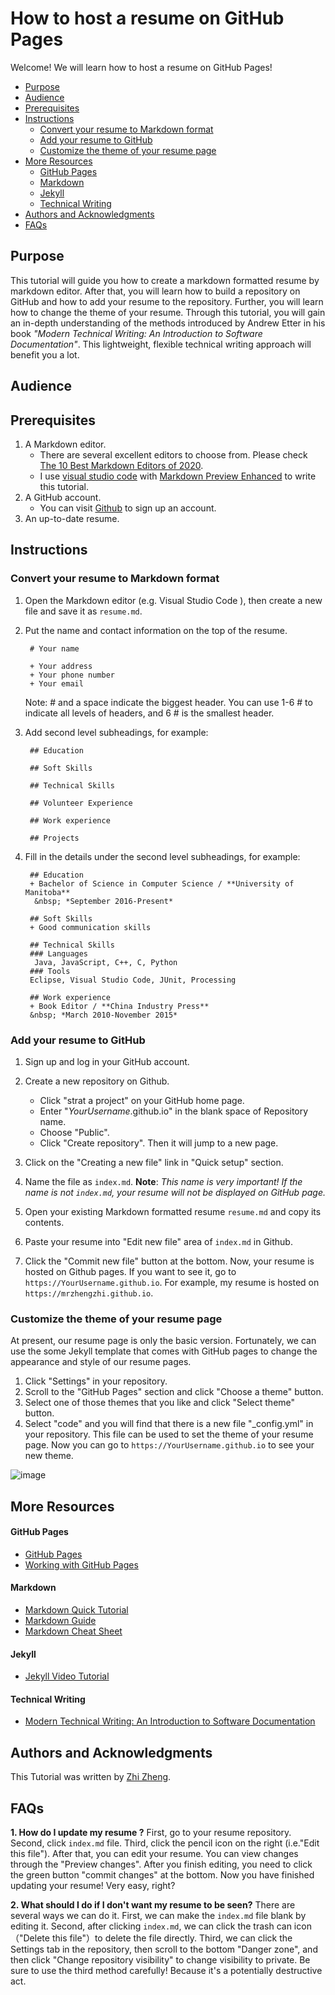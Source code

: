 # How to host a resume on GitHub Pages
Welcome! We will learn how to host a resume on GitHub Pages!
- [Purpose](#purpose)
- [Audience](#audience)
- [Prerequisites](#prerequisites)
- [Instructions](#instructions)
  - [Convert your resume to Markdown format](#convert-your-resume-to-markdown-format)
  - [Add your resume to GitHub](#add-your-resume-to-github)
  - [Customize the theme of your resume page](#customize-the-theme-of-your-resume-page)
- [More Resources](#more-resources)
    - [GitHub Pages](#github-pages)
    - [Markdown](#markdown)
    - [Jekyll](#jekyll)
    - [Technical Writing](#technical-writing)
- [Authors and Acknowledgments](#authors-and-acknowledgments)
- [FAQs](#faqs)
     
   

## Purpose
This tutorial will guide you how to create a markdown formatted resume by markdown editor. After that, you will learn how to build a repository on GitHub and how to add your resume to the repository. Further, you will learn how to change the theme of your resume. Through this tutorial, you will gain an in-depth understanding of the methods introduced by Andrew Etter in his book *"Modern Technical Writing: An Introduction to Software Documentation"*. This lightweight, flexible technical writing approach will benefit you a lot.

## Audience

## Prerequisites
1. A Markdown editor.
   + There are several excellent editors to choose from. Please check [The 10 Best Markdown Editors of 2020](https://www.shopify.com/partners/blog/10-of-the-best-markdown-editors).
   + I use [visual studio code](https://code.visualstudio.com/) with [Markdown Preview Enhanced](https://marketplace.visualstudio.com/items?itemName=shd101wyy.markdown-preview-enhanced) to write this tutorial.
2. A GitHub account.
   + You can visit [Github](https://github.com/) to sign up an account.
3. An up-to-date resume.


## Instructions
### Convert your resume to Markdown format

1. Open the Markdown editor (e.g. Visual Studio Code ), then create a new file and save it as `resume.md`.
   
2. Put the name and contact information on the top of the resume.
   ```
    # Your name

    + Your address
    + Your phone number
    + Your email

   ```
   Note: # and a space indicate  the biggest header. You can use 1-6 # to indicate  all levels of headers, and 6 # is the smallest header.
   
3. Add second level subheadings, for example:
   
   ```
    ## Education

    ## Soft Skills

    ## Technical Skills

    ## Volunteer Experience

    ## Work experience

    ## Projects

   ```

4. Fill in the details under the second level subheadings, for example:

   ```
    ## Education
    + Bachelor of Science in Computer Science / **University of Manitoba**
     &nbsp; *September 2016-Present* 

    ## Soft Skills
    + Good communication skills

    ## Technical Skills
    ### Languages
     Java, JavaScript, C++, C, Python
    ### Tools
    Eclipse, Visual Studio Code, JUnit, Processing

    ## Work experience
    + Book Editor / **China Industry Press**
    &nbsp; *March 2010-November 2015* 

   ```

  ### Add your resume to GitHub
  1. Sign up and log in your GitHub account.

  2. Create a new repository on Github.
     * Click "strat a project" on your GitHub home page.
     * Enter "*YourUsername*.github.io" in the blank space of Repository name.
     * Choose "Public".
     * Click "Create repository". Then it will jump to a new page.
  3. Click on the "Creating a new file" link in "Quick setup" section.
  4. Name the file as `index.md`. 
   **Note**: *This name is very important! If the name is not `index.md`, your resume will not be displayed on GitHub page.*
  5. Open your existing Markdown formatted resume `resume.md` and copy its contents.
  6. Paste your resume into "Edit new file" area of `index.md` in Github.
  7. Click the "Commit new file" button at the bottom.
   Now, your resume is hosted on Github pages. If you want to see it, go to `https://YourUsername.github.io`. For example, my resume is hosted on `https://mrzhengzhi.github.io`.

   ### Customize the theme of your resume page
At present, our resume page is only the basic version. Fortunately, we can use the some Jekyll template that comes with GitHub pages to change the appearance and style of our resume pages.
  1. Click  "Settings" in your repository.
  2. Scroll to the "GitHub Pages" section and click "Choose a theme" button.
  3. Select one of those themes that you like and click "Select theme" button.
  4. Select "code" and you will find that there is a new file "_config.yml" in your repository. This file can be used to set the theme of your resume page. Now you can go to `https://YourUsername.github.io` to see your new theme.
  
 ![image](https://github.com/mrzhengzhi/mrzhengzhi.github.io/blob/main/resume.gif)
   
## More Resources
#### GitHub Pages
+ [GitHub Pages](https://pages.github.com/)
+ [Working with GitHub Pages](https://docs.github.com/en/free-pro-team@latest/github/working-with-github-pages)
#### Markdown
+ [Markdown Quick Tutorial](https://helloacm.com/markdown-markup-language-quick-tutorial/)
+ [Markdown Guide](https://www.markdownguide.org/getting-started)
+ [Markdown Cheat Sheet](https://www.markdownguide.org/cheat-sheet)
#### Jekyll
+ [Jekyll Video Tutorial](https://www.youtube.com/playlist?list=PLLAZ4kZ9dFpOPV5C5Ay0pHaa0RJFhcmcB)
#### Technical Writing
+ [Modern Technical Writing: An Introduction to Software Documentation](https://www.amazon.ca/Modern-Technical-Writing-Introduction-Documentation-ebook/dp/B01A2QL9SS)

## Authors and Acknowledgments
This Tutorial was written by [Zhi Zheng](https://github.com/mrzhengzhi).

## FAQs

**1. How do I update my resume ?**
First, go to your resume repository. Second, click `index.md` file. Third, click the pencil icon on the right (i.e."Edit this file"). After that, you can edit your resume. You can view changes through the "Preview changes". After you finish editing, you need to click the green button "commit changes" at the bottom. Now you have finished updating your resume! Very easy, right?

**2. What should I do if I don't want my resume to be seen?**
There are several ways we can do it. First, we can make the `index.md` file blank by editing it. Second, after clicking `index.md`, we can click the trash can icon （"Delete this file"）to delete the file directly. Third, we can click the Settings tab in the repository, then scroll to the bottom "Danger zone", and then click "Change repository visibility" to change visibility to private. Be sure to use the third method carefully! Because it's a potentially destructive act.
